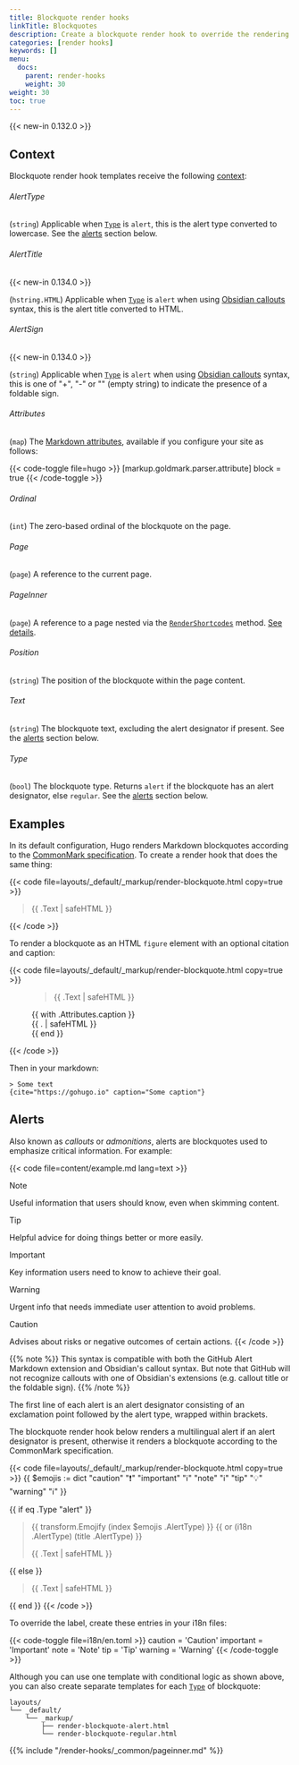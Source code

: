 ```yaml
---
title: Blockquote render hooks
linkTitle: Blockquotes
description: Create a blockquote render hook to override the rendering of Markdown blockquotes to HTML.
categories: [render hooks]
keywords: []
menu:
  docs:
    parent: render-hooks
    weight: 30
weight: 30
toc: true
---
```


{{< new-in 0.132.0 >}}

## Context

Blockquote render hook templates receive the following [context]:

[context]: /getting-started/glossary/#context

###### AlertType

(`string`) Applicable when [`Type`](#type) is `alert`, this is the alert type converted to lowercase. See the [alerts](#alerts) section below.

###### AlertTitle

{{< new-in 0.134.0 >}}

(`hstring.HTML`) Applicable when [`Type`](#type) is `alert` when using [Obsidian callouts] syntax, this is the alert title converted to HTML. 

###### AlertSign

{{< new-in 0.134.0 >}}

(`string`) Applicable when [`Type`](#type) is `alert` when using [Obsidian callouts] syntax, this is one of "+", "-" or "" (empty string) to indicate the presence of a foldable sign.

[Obsidian callouts]: https://help.obsidian.md/Editing+and+formatting/Callouts

###### Attributes

(`map`) The [Markdown attributes], available if you configure your site as follows:

[Markdown attributes]: /content-management/markdown-attributes/

{{< code-toggle file=hugo >}}
[markup.goldmark.parser.attribute]
block = true
{{< /code-toggle >}}

###### Ordinal

(`int`) The zero-based ordinal of the blockquote on the page.

###### Page

(`page`) A reference to the current page.

###### PageInner

(`page`) A reference to a page nested via the [`RenderShortcodes`] method. [See details](#pageinner-details).

[`RenderShortcodes`]: /methods/page/rendershortcodes

###### Position

(`string`) The position of the blockquote within the page content.

###### Text
(`string`) The blockquote text, excluding the alert designator if present. See the [alerts](#alerts) section below.

###### Type

(`bool`) The blockquote type. Returns `alert` if the blockquote has an alert designator, else `regular`. See the [alerts](#alerts) section below.

## Examples

In its default configuration, Hugo renders Markdown blockquotes according to the [CommonMark specification]. To create a render hook that does the same thing:

[CommonMark specification]: https://spec.commonmark.org/current/

{{< code file=layouts/_default/_markup/render-blockquote.html copy=true >}}
<blockquote>
  {{ .Text | safeHTML }}
</blockquote>
{{< /code >}}

To render a blockquote as an HTML `figure` element with an optional citation and caption:

{{< code file=layouts/_default/_markup/render-blockquote.html copy=true >}}
<figure>
  <blockquote {{ with .Attributes.cite }}cite="{{ . }}"{{ end }}>
    {{ .Text | safeHTML }}
  </blockquote>
  {{ with .Attributes.caption }}
    <figcaption class="blockquote-caption">
      {{ . | safeHTML }}
    </figcaption>
  {{ end }}
</figure>
{{< /code >}}

Then in your markdown:

```text
> Some text
{cite="https://gohugo.io" caption="Some caption"}
```

## Alerts

Also known as _callouts_ or _admonitions_, alerts are blockquotes used to emphasize critical information. For example:

{{< code file=content/example.md lang=text >}}
> [!NOTE]
> Useful information that users should know, even when skimming content.

> [!TIP]
> Helpful advice for doing things better or more easily.

> [!IMPORTANT]
> Key information users need to know to achieve their goal.

> [!WARNING]
> Urgent info that needs immediate user attention to avoid problems.

> [!CAUTION]
> Advises about risks or negative outcomes of certain actions.
{{< /code >}}


{{% note %}}
This syntax is compatible with both the GitHub Alert Markdown extension and Obsidian's callout syntax. 
But note that GitHub will not recognize callouts with one of Obsidian's extensions (e.g. callout title or the foldable sign).
{{% /note %}}

The first line of each alert is an alert designator consisting of an exclamation point followed by the alert type, wrapped within brackets.

The blockquote render hook below renders a multilingual alert if an alert designator is present, otherwise it renders a blockquote according to the CommonMark specification.

{{< code file=layouts/_default/_markup/render-blockquote.html copy=true >}}
{{ $emojis := dict
  "caution" ":exclamation:"
  "important" ":information_source:"
  "note" ":information_source:"
  "tip" ":bulb:"
  "warning" ":information_source:"
}}

{{ if eq .Type "alert" }}
  <blockquote class="alert alert-{{ .AlertType }}">
    <p class="alert-heading">
      {{ transform.Emojify (index $emojis .AlertType) }}
      {{ or (i18n .AlertType) (title .AlertType) }}
    </p>
    {{ .Text | safeHTML }}
  </blockquote>
{{ else }}
  <blockquote>
    {{ .Text | safeHTML }}
  </blockquote>
{{ end }}
{{< /code >}}

To override the label, create these entries in your i18n files:

{{< code-toggle file=i18n/en.toml >}}
caution = 'Caution'
important = 'Important'
note = 'Note'
tip = 'Tip'
warning = 'Warning'
{{< /code-toggle >}}


Although you can use one template with conditional logic as shown above, you can also create separate templates for each [`Type`](#type) of blockquote:

```text
layouts/
└── _default/
    └── _markup/
        ├── render-blockquote-alert.html
        └── render-blockquote-regular.html
```

{{% include "/render-hooks/_common/pageinner.md" %}}
